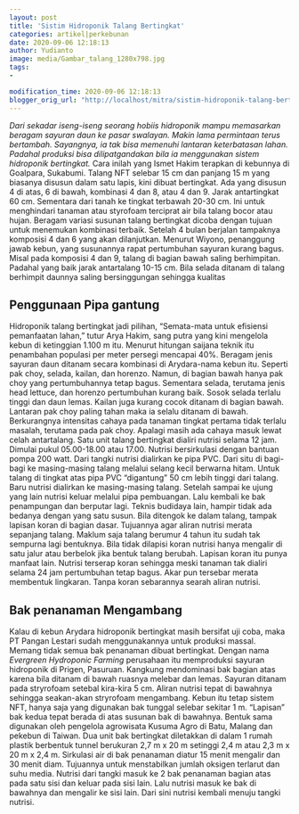 ```yaml
---
layout: post
title: 'Sistim Hidroponik Talang Bertingkat'
categories: artikel|perkebunan
date: 2020-09-06 12:18:13
author: Yudianto
image: media/Gambar_talang_1280x798.jpg
tags:
- 

modification_time: 2020-09-06 12:18:13
blogger_orig_url: "http://localhost/mitra/sistim-hidroponik-talang-bertingkat.html"
---
```


_Dari sekadar iseng-iseng seorang hobiis hidroponik mampu memasarkan beragam
sayuran daun ke pasar swalayan. Makin lama permintaan terus bertambah.
Sayangnya, ia tak bisa memenuhi lantaran keterbatasan lahan. Padahal produksi
bisa dilipatgandakan bila ia menggunakan sistem hidroponik bertingkat._ Cara
inilah yang Ismet Hakim terapkan di kebunnya di Goalpara, Sukabumi. Talang NFT
selebar 15 cm dan panjang 15 m yang biasanya disusun dalam satu lapis, kini
dibuat bertingkat. Ada yang disusun 4 di atas, 6 di bawah, kombinasi 4 dan 8,
atau 4 dan 9. Jarak antartingkat 60 cm. Sementara dari tanah ke tingkat
terbawah 20-30 cm. Ini untuk menghindari tanaman atau styrofoam terciprat air
bila talang bocor atau hujan. Beragam variasi susunan talang bertingkat dicoba
dengan tujuan untuk menemukan kombinasi terbaik. Setelah 4 bulan berjalan
tampaknya komposisi 4 dan 6 yang akan dilanjutkan. Menurut Wiyono, penanggung
jawab kebun, yang susunannya rapat pertumbuhan sayuran kurang bagus. Misal
pada komposisi 4 dan 9, talang di bagian bawah saling berhimpitan. Padahal
yang baik jarak antartalang 10-15 cm. Bila selada ditanam di talang berhimpit
daunnya saling bersinggungan sehingga kualitas

## Penggunaan Pipa gantung

Hidroponik talang bertingkat jadi pilihan, “Semata-mata untuk efisiensi
pemanfaatan lahan,” tutur Arya Hakim, sang putra yang kini mengelola kebun di
ketinggian 1.100 m itu. Menurut hitungan saijana teknik itu penambahan
populasi per meter persegi mencapai 40%. Beragam jenis sayuran daun ditanam
secara kombinasi di Arydara-nama kebun itu. Seperti pak choy, selada, kailan,
dan horenzo. Namun, di bagian bawah hanya pak choy yang pertumbuhannya tetap
bagus. Sementara selada, terutama jenis head lettuce, dan horenzo pertumbuhan
kurang baik. Sosok selada terlalu tinggi dan daun lemas. Kailan juga kurang
cocok ditanam di bagian bawah. Lantaran pak choy paling tahan maka ia selalu
ditanam di bawah. Berkurangnya intensitas cahaya pada tanaman tingkat pertama
tidak terlalu masalah, terutama pada pak choy. Apalagi masih ada cahaya masuk
lewat celah antartalang. Satu unit talang bertingkat dialiri nutrisi selama 12
jam. Dimulai pukul 05.00-18.00 atau 17.00. Nutrisi bersirkulasi dengan bantuan
pompa 200 watt. Dari tangki nutrisi dialirkan ke pipa PVC. Dari situ di bagi-
bagi ke masing-masing talang melalui selang kecil berwarna hitam. Untuk talang
di tingkat atas pipa PVC “digantung” 50 cm lebih tinggi dari talang. Baru
nutrisi dialirkan ke masing-masing talang. Setelah sampai ke ujung yang lain
nutrisi keluar melalui pipa pembuangan. Lalu kembali ke bak penampungan dan
berputar lagi. Teknis budidaya lain, hampir tidak ada bedanya dengan yang satu
susun. Bila ditengok ke dalam talang, tampak lapisan koran di bagian dasar.
Tujuannya agar aliran nutrisi merata sepanjang talang. Maklum saja talang
berumur 4 tahun itu sudah tak sempurna lagi bentuknya. Bila tidak dilapisi
koran nutrisi hanya mengalir di satu jalur atau berbelok jika bentuk talang
berubah. Lapisan koran itu punya manfaat lain. Nutrisi terserap koran sehingga
meski tanaman tak dialiri selama 24 jam pertumbuhan tetap bagus. Akar pun
tersebar merata membentuk lingkaran. Tanpa koran sebarannya searah aliran
nutrisi.

## Bak penanaman Mengambang

Kalau di kebun Arydara hidroponik bertingkat masih bersifat uji coba, maka PT
Pangan Lestari sudah menggunakannya untuk produksi massal. Memang tidak semua
bak penanaman dibuat bertingkat. Dengan nama _Evergreen Hydroponic Farming_
perusahaan itu memproduksi sayuran hidroponik di Prigen, Pasuruan. Kangkung
mendominasi bak bagian atas karena bila ditanam di bawah ruasnya melebar dan
lemas. Sayuran ditanam pada stryrofoam setebal kira-kira 5 cm. Aliran nutrisi
tepat di bawahnya sehingga seakan-akan stryrofoam mengambang. Kebun itu tetap
sistem NFT, hanya saja yang digunakan bak tunggal selebar sekitar 1 m.
“Lapisan” bak kedua tepat berada di atas susunan bak di bawahnya. Bentuk sama
digunakan oleh pengelola agrowisata Kusuma Agro di Batu, Malang dan pekebun di
Taiwan. Dua unit bak bertingkat diletakkan di dalam 1 rumah plastik berbentuk
tunnel berukuran 2,7 m x 20 m setinggi 2,4 m atau 2,3 m x 20 m x 2,4 m.
Sirkulasi air di bak penanaman diatur 15 menit mengalir dan 30 menit diam.
Tujuannya untuk menstabilkan jumlah oksigen terlarut dan suhu media. Nutrisi
dari tangki masuk ke 2 bak penanaman bagian atas pada satu sisi dan keluar
pada sisi lain. Lalu nutrisi masuk ke bak di bawahnya dan mengalir ke sisi
lain. Dari sini nutrisi kembali menuju tangki nutrisi.



